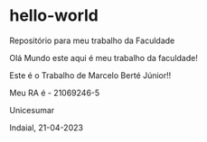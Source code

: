 # hello-world
Repositório para meu trabalho da Faculdade


Olá Mundo este aqui é meu trabalho da faculdade!

Este é o Trabalho de Marcelo Berté Júnior!!

Meu RA é - 21069246-5

Unicesumar 

Indaial, 21-04-2023
